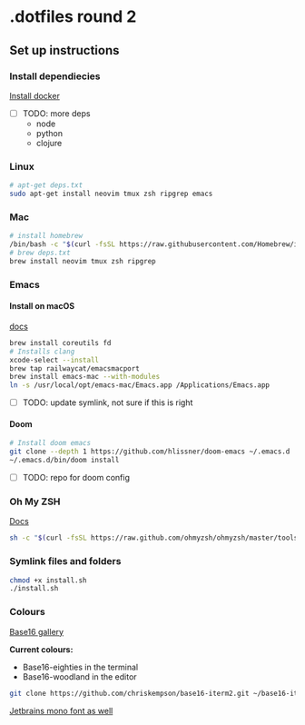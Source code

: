 # .dotfiles round 2

## Set up instructions

### Install dependiecies

[Install docker](https://docs.docker.com/engine/install/)

- [ ] TODO: more deps
  - node
  - python
  - clojure


### Linux
```bash
# apt-get deps.txt
sudo apt-get install neovim tmux zsh ripgrep emacs
```

### Mac
```bash
# install homebrew
/bin/bash -c "$(curl -fsSL https://raw.githubusercontent.com/Homebrew/install/HEAD/install.sh)"
# brew deps.txt
brew install neovim tmux zsh ripgrep
```

### Emacs
#### Install on macOS
[docs](https://github.com/hlissner/doom-emacs/blob/develop/docs/getting_started.org#on-macos)

```bash
brew install coreutils fd
# Installs clang
xcode-select --install
brew tap railwaycat/emacsmacport
brew install emacs-mac --with-modules
ln -s /usr/local/opt/emacs-mac/Emacs.app /Applications/Emacs.app
```

- [ ] TODO: update symlink, not sure if this is right

#### Doom 
```bash
# Install doom emacs
git clone --depth 1 https://github.com/hlissner/doom-emacs ~/.emacs.d
~/.emacs.d/bin/doom install
```

- [ ] TODO: repo for doom config


### Oh My ZSH
[Docs](https://ohmyz.sh/#install)

``` bash
sh -c "$(curl -fsSL https://raw.github.com/ohmyzsh/ohmyzsh/master/tools/install.sh)"
```

### Symlink files and folders

```bash
chmod +x install.sh
./install.sh
```

### Colours
[Base16 gallery](https://belak.github.io/base16-emacs/#sec-1-1)

**Current colours:**
- Base16-eighties in the terminal
- Base16-woodland in the editor


``` bash
git clone https://github.com/chriskempson/base16-iterm2.git ~/base16-iterm2
```

[Jetbrains mono font as well](https://www.jetbrains.com/lp/mono/)

